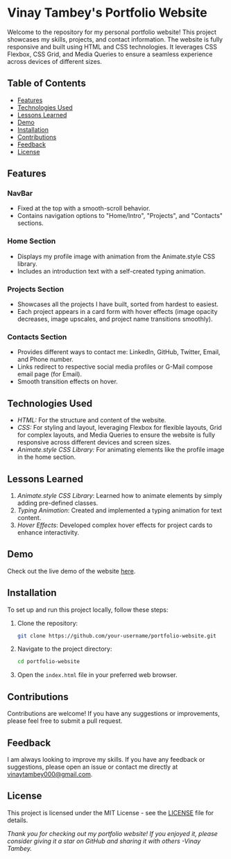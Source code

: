 # Vinay Tambey's Portfolio Website

Welcome to the repository for my personal portfolio website! This project showcases my skills, projects, and contact information. The website is fully responsive and built using HTML and CSS technologies. It leverages CSS Flexbox, CSS Grid, and Media Queries to ensure a seamless experience across devices of different sizes.


## Table of Contents

- [Features](#features)
- [Technologies Used](#technologies-used)
- [Lessons Learned](#lessons-learned)
- [Demo](#demo)
- [Installation](#installation)
- [Contributions](#contributions)
- [Feedback](#feedback)
- [License](#license)


## Features

### NavBar
- Fixed at the top with a smooth-scroll behavior.
- Contains navigation options to "Home/Intro", "Projects", and "Contacts" sections.

### Home Section
- Displays my profile image with animation from the Animate.style CSS library.
- Includes an introduction text with a self-created typing animation.

### Projects Section
- Showcases all the projects I have built, sorted from hardest to easiest.
- Each project appears in a card form with hover effects (image opacity decreases, image upscales, and project name transitions smoothly).

### Contacts Section
- Provides different ways to contact me: LinkedIn, GitHub, Twitter, Email, and Phone number.
- Links redirect to respective social media profiles or G-Mail compose email page (for Email).
- Smooth transition effects on hover.


## Technologies Used

- *HTML:* For the structure and content of the website.
- *CSS:* For styling and layout, leveraging Flexbox for flexible layouts, Grid for complex layouts, and Media Queries to ensure the website is fully responsive across different devices and screen sizes.
- *Animate.style CSS Library:* For animating elements like the profile image in the home section.


## Lessons Learned

1. *Animate.style CSS Library*: Learned how to animate elements by simply adding pre-defined classes.
2. *Typing Animation*: Created and implemented a typing animation for text content.
3. *Hover Effects*: Developed complex hover effects for project cards to enhance interactivity.


## Demo

Check out the live demo of the website [here](#). <!-- Add the link to the deployed website here -->


## Installation

To set up and run this project locally, follow these steps:

1. Clone the repository:
   ```bash
   git clone https://github.com/your-username/portfolio-website.git
   ```
2. Navigate to the project directory:
   ```bash
   cd portfolio-website
   ```
3. Open the `index.html` file in your preferred web browser.


## Contributions

Contributions are welcome! If you have any suggestions or improvements, please feel free to submit a pull request.


## Feedback

I am always looking to improve my skills. If you have any feedback or suggestions, please open an issue or contact me directly at vinaytambey000@gmail.com.


## License

This project is licensed under the MIT License - see the [LICENSE](https://github.com/VinayNoogler000/Portfolio-Website/blob/main/LICENSE.txt) file for details.


_Thank you for checking out my portfolio website! If you enjoyed it, please consider giving it a star on GitHub and sharing it with others -Vinay Tambey._
